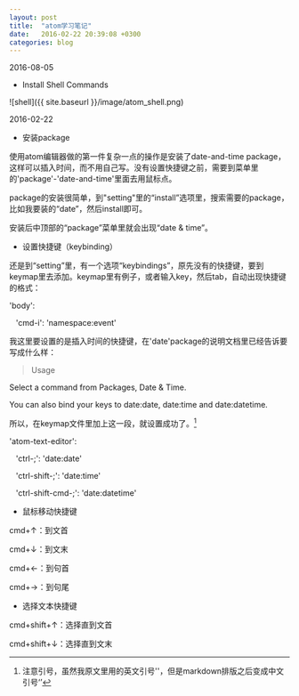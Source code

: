 ```yaml
---
layout: post
title:  "atom学习笔记"
date:   2016-02-22 20:39:08 +0300
categories: blog
---
```


2016-08-05

* Install Shell Commands

![shell]({{ site.baseurl }}/image/atom_shell.png)

2016-02-22

* 安装package

使用atom编辑器做的第一件复杂一点的操作是安装了date-and-time package，这样可以插入时间，而不用自己写。没有设置快捷键之前，需要到菜单里的'package'-'date-and-time'里面去用鼠标点。

package的安装很简单，到"setting"里的“install”选项里，搜索需要的package，比如我要装的“date”，然后install即可。

安装后中顶部的“package”菜单里就会出现“date & time”。

* 设置快捷键（keybinding）

还是到“setting”里，有一个选项“keybindings”，原先没有的快捷键，要到keymap里去添加。keymap里有例子，或者输入key，然后tab，自动出现快捷键的格式：

'body':

&nbsp;&nbsp;  'cmd-i': 'namespace:event'

我这里要设置的是插入时间的快捷键，在'date'package的说明文档里已经告诉要写成什么样：

>Usage
>
Select a command from Packages, Date & Time.
>
You can also bind your keys to date:date, date:time and date:datetime.  

所以，在keymap文件里加上这一段，就设置成功了。[^1]

'atom-text-editor':

&nbsp;&nbsp;  'ctrl-;': 'date:date'

&nbsp;&nbsp;  'ctrl-shift-;': 'date:time'

&nbsp;&nbsp;  'ctrl-shift-cmd-;': 'date:datetime'


* 鼠标移动快捷键

cmd+↑：到文首

cmd+↓：到文末

cmd+←：到句首

cmd+→：到句尾

* 选择文本快捷键

cmd+shift+↑：选择直到文首

cmd+shift+↓：选择直到文末


[^1]: 注意引号，虽然我原文里用的英文引号''，但是markdown排版之后变成中文引号‘’

<!--end-->

